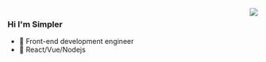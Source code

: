 
<img align="right" src="https://github-readme-stats.vercel.app/api?username=winssps&show_icons=true&icon_color=CE1D2D&text_color=718096&bg_color=ffffff&hide_title=true" />

### Hi I'm Simpler

- 🔭 Front-end development engineer
- 🌱 React/Vue/Nodejs


